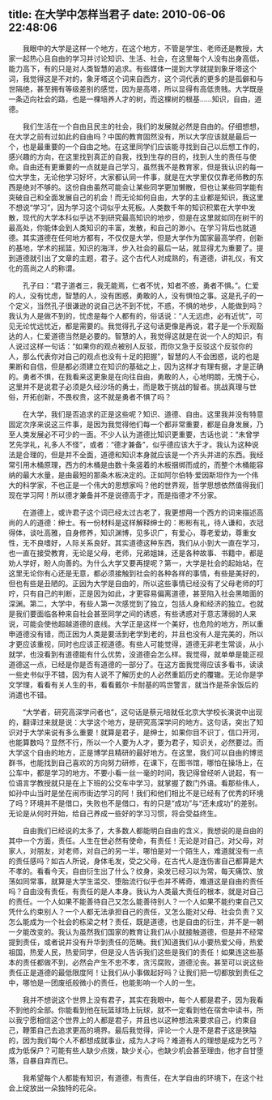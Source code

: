 title: 在大学中怎样当君子
date: 2010-06-06 22:48:06
---

　　我眼中的大学是这样一个地方，在这个地方，不管是学生、老师还是教授，大家一起热心且自由的学习并讨论知识、生活、社会，在这里每个人没有出身高低，能力高下，有的只是对人类智慧的追求。有些媒体一提到大学就提到象牙塔这个词，我觉得这是不对的，象牙塔这个词来自西方，这个词代表的更多的是孤僻和与世隔绝，甚至拥有等级差别的感觉，因为是高塔，所以显得有高低贵贱。大学既是一条迈向社会的路，也是一棵培养人才的树，而这棵树的根基……知识，自由，道德。

　　我们生活在一个自由且民主的社会，我们的发展就必然是自由的。仔细想想，在大学之前有过如此的自由吗？中国的教育固然没有，所以大学应该就是最后一个，也是最重要的一个自由之地。在这里同学们应该能寻找到自己以后想工作的，感兴趣的方向，在这里找到真正的自我，找到生存的目的，找到人生的责任与使命。自由还有更重要的一点就是自己学习，虽然我不是教育家，但是我认识的每一位大学生，无论他学习好坏，大家都认同一件事，就是在大学里仅仅靠老师教的东西是绝对不够的。这份自由虽然可能会让某些同学更加懒散，但也让某些同学能有突破自己和全面发展自己的机会！而无论如何自由，大学的主业都是知识，我这里不想说“学习”，因为学习这个词似乎太死板。人类数千年的知识积累在大学中发散，现代的大学本科似乎达不到研究最高知识的地步，但是在这里就如同在树干的最高处，你能体会到人类知识的丰富，发散，和自己的渺小。在学习背后也就道德。其实道德在任何地方都有，不仅仅是大学，但是大学作为国家最高学府，创新的基地，学术的摇篮，知识的海洋，步入社会的最后一站，就显得尤为重要了。提到道德就引出了文章的主题，君子。这个古代人对成熟的，有道德，讲礼仪，有文化的高尚之人的称谓。

　　孔子曰：“君子道者三，我无能焉，仁者不忧，知者不惑，勇者不惧。”。仁爱的人，没有忧虑，智慧的人，没有困惑，勇敢的人，没有惧怕之事。这是孔子的一个定义，当然孔子很谦逊的说自己达不到不忧，不惑，不惧的地步，人能做到吗？我认为人是做不到的，忧虑是每个人都有的，俗话说：“人无远虑，必有近忧”，可见无论忧远忧近，都是需要的。我觉得孔子这句话更像是再说，君子是一个乐观豁达的人，仁爱道德当然是必要的。智慧的人，我觉得这就是在说一个人的知识，有人说过这样一句话：“如果你的观点被别人反驳，而你又急于反驳这个反驳你的人，那么代表你对自己的观点也没有十足的把握”，智慧的人不会困惑，说的也是果断和自信，但是都必须建立在知识的基础之上，因为这样才有理有据，才是正确的。勇者不惧，在我看来这更象是在向往自由，勇敢的人，心地明朗，无愧于心，这里并不是说君子必须是久经沙场的勇士，而是敢于挑战的智者。挑战真理与世俗，开拓创新，不畏权贵，这不就是勇者不惧了吗？

　　在大学，我们是否追求的正是这些呢？知识、道德、自由。这里我并没有特意固定次序来说这三件事，是因为我觉得他们每一个都非常重要，都是自身发展，乃至人类发展必不可少的一面。不少人认为道德比知识更重要，古话也说：“未曾学艺先学礼，礼多人不怪”，或者：“德才兼备”，似乎德应该大于才。我认为这种说法是合理的，但是并不全面，道德和知识本身就应该是一个齐头并进的东西。我经常引用木桶原理，西方的木桶是由数十条竖着的木板捆绑而成的，而整个木桶能容纳的最大水量，是由最短的那条木板决定的。正如阿尔伯特·爱因斯坦作为一个伟大的科学家，不也正是一个伟大的思想家吗？他的世界观，哲学思想依然值得我们现在学习阿！所以德才兼备并不是说德高于才，而是指德才不分家。

　　在道德上，或许君子这个词已经太过古老了，我更想用一个西方的词来描述高尚的人的道德：绅士。有一份材料是这样解释绅士的：彬彬有礼，待人谦和，衣冠得体，谈吐高雅，自身修养，知识渊博，见多识广，有爱心，尊老爱幼，尊重女性，无不良嗜好，人际关系良好。其实道德这种东西，我们从小到大一直在学习，也一直在接受教育，无论是父母，老师，兄弟姐妹，还是各种故事、书籍中，都是劝人学好，盼人向善的。为什么大学又要再提呢？第一，大学是社会的起始站，在这里无论你有心还是无意，都必须接触到社会的各种各样的事情，有些是美好的，但也有些是丑陋的。正因为大学是自由的，所以这些事情已经没有了父母老师的叮咛，只有自己的判断，正是因为如此，才更容易偏离道德，甚至陷入社会黑暗面的深渊。第二，大学中，有些人第一次感觉到了独立，包括人身和经济的独立。也就是我们要面临各种来自社会甚至同学之间的诱惑，有些诱惑对于意志薄弱的人来说，可能会使他超越道德的底线。大学正是这样一个美好，也危险的地方，所以重申道德没有错，而正因为人类是要活到老学到老的，并且也没有人是完美的，所以才更应该重视，同时也应该正视道德。有些人可能觉得，道德无非老生常谈，从小就学，也没看到有道德能有什么优势，没道德会怎么样。我觉得，就单单是能正视道德这一点，已经是你是否有道德的一部分了。在这方面我觉得应该多看书，读读一些史书似乎不错，因为有人说不了解历史的人必然重蹈历史的覆辙。无论你是学文学理，看看有关人生的书，看看戴尔·卡耐基的鸣世警言，就当作是茶余饭后的消遣也不错。

　　“大学者，研究高深学问者也”，这句话是蔡元培就任北京大学校长演说中出现的，翻译过来就是说：大学这个地方，是研究高深学问的地方。这句话，突出了知识对于大学来说有多么重要！就算是君子，是绅士，如果你目不识丁，信口开河，也能算数吗？显然不行，所以一个人要为人才，要为君子，知识关，必然要过。而大学这个自由的地方，正是博学且精研的最好地方。在这里，我们可以自由的博览群书，也能找到自己喜欢的方向努力研修，在课下，在图书馆，哪怕在操场上，在公车中，都是学习的地方。不要小看一丝一毫的时间，我记得曾经听人说起，有一位语言学教授就只是在上下班的公交车中学习，就掌握了数门外语。看那些伟人，如孙中山当时是坐在闹市街边学习的阿！我们和他们相比不是已经有了优秀的环境了吗？环境并不是借口，失败也不是借口，有的只是“成功”与“还未成功”的差别。无论是从何时开始，给自己养成一些好的学习习惯，将会受益终生。

　　自由我们已经说的太多了，大多数人都能明白自由的含义，我想说的是自由的其中一个方面，责任。人生在世必然有使命，有责任！无论是对自己，对父母，对家人，对朋友，对老师，对自己的另一半，哪怕是对一个陌生人，难道就没有一点的责任感吗？如古人所说，身体毛发，受之父母，在古代人是连伤害自己都算是大不孝的。看看今天，自由衍生出了什么？纹身，染发已经习以为常，每天痛饮、放荡如同常事，就算是大学生滥交、堕胎流行似乎也并不稀奇，难道这是自由的责任吗？自由没有责任，有责任的是人本身。我认为人类最大责任的根本，就是对自己的责任。一个人如果不能善待自己又怎么能善待别人？一个人如果不能约束自己又凭什么约束别人？一个人都无法承担自己的责任，又怎么能对父母、社会负责？又怎么能成为一个社会的栋梁之材？责任，既是道德，也是自由的衍生，并不是一朝一夕能改变的。我认为虽然我们国家的教育让我们从小就接触道德，但是并不经常提到责任，或者说并没有升华到责任的范畴。我们知道我们从小要热爱父母，热爱祖国，热爱人民，热爱同学，但是没人告诉我们这些是我们的责任！如果连这些基本的责任都做不到，必然会产生不忠不孝，贪污腐败，道德沦丧。甚至可以说这些责任正是道德的最低限度阿！让我们从小事做起好吗？让我们把一切都放到责任之中，哪怕是一团废纸般微小的责任，也能影响一个人的一生。

　　我并不想说这个世界上没有君子，其实在我眼中，每个人都是君子，因为我看不到他的全部。你能看到他在玩篮球场上玩球，就不一定看到他在宿舍中读书，所以我宁愿相信这个世界上的人都是君子，并且也以这种想法来要求自己，约束自己，鞭策自己去追求更高的境界。最后我觉得，评论一个人是不是君子这是狭隘的，因为我们每个人不都想成就事业，成为人才吗？难道有人的理想是成为乞丐？成为低保户？可能有些人缺少点拨，缺少关心，也缺少机会甚至理由，他才自甘堕落，自暴自弃而已。

　　我希望每个人都能有知识，有道德，有责任，在大学自由的环境下，在这个社会上绽放出一朵独特的花朵。